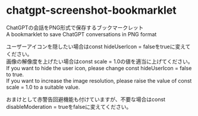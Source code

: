 # chatgpt-screenshot-bookmarklet
ChatGPTの会話をPNG形式で保存するブックマークレット<br>
A bookmarklet to save ChatGPT conversations in PNG format<br>

ユーザーアイコンを隠したい場合はconst hideUserIcon = falseをtrueに変えてください。<br>
画像の解像度を上げたい場合はconst scale = 1.0の値を適当に上げてください。<br>
If you want to hide the user icon, please change const hideUserIcon = false to true.<br>
If you want to increase the image resolution, please raise the value of const scale = 1.0 to a suitable value.<br>

おまけとして赤警告回避機能も付けていますが、不要な場合はconst disableModeration = trueをfalseに変えてください。<br>
